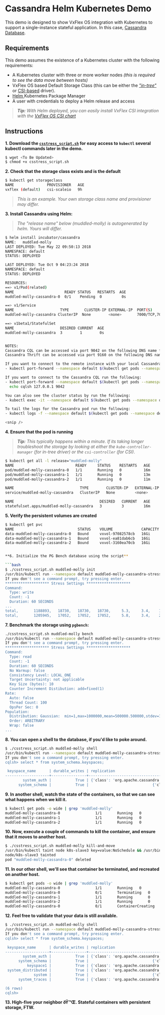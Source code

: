 # Cassandra Helm Kubernetes Demo

This demo is designed to show VxFlex OS integration with Kubernetes to support a single-instance stateful application. In this case, [Cassandra Database](https://cassandra.apache.org/).

## Requirements

This demo assumes the existence of a Kubernetes cluster with the following requirements:
* A Kubernetes cluster with three or more worker nodes _(this is required to see the data move between hosts)_
* VxFlex OS based Default Storage Class (this can be either the [_"in-tree"_](https://github.com/kubernetes/examples/tree/master/staging/volumes/scaleio) or [CSI-based](https://github.com/thecodeteam/csi-scaleio) driver).
* [Helm ](https://helm.sh/) Kubernetes Package Manager
* A user with credentials to deploy a Helm release and access

> _**Tip:** With Helm deployed, you can easily install VxFlex CSI integration with the [VxFlex OS CSI chart](https://github.com/VxFlex-OS/charts/tree/master/vxflex-csi)_

## Instructions

**1. Download the [`csstress_script.sh`](csstress_script.sh) for easy access to `kubectl` several kubectl commands later in the demo.**

```bash
$ wget <To Be Updated>
$ chmod +x csstress_script.sh
```

**2. Check that the storage class exists and is the default**

```bash
$ kubectl get storageclass
NAME               PROVISIONER   AGE
vxflex (default)   csi-scaleio   9h
```
> _This is an example. Your own storage class name and provisioner may differ._

**3. Install Cassandra using Helm:**
> _The "release name" below (muddled-molly) is autogenerated by helm. Yours will differ._
```bash
$ helm install incubator/cassandra
NAME:   muddled-molly
LAST DEPLOYED: Tue May 22 09:50:13 2018
NAMESPACE: default
STATUS: DEPLOYED

LAST DEPLOYED: Tue Oct 9 04:23:24 2018
NAMESPACE: default
STATUS: DEPLOYED

RESOURCES:
==> v1/Pod(related)
NAME                       READY STATUS   RESTARTS  AGE
muddled-molly-cassandra-0  0/1    Pending  0         0s

==> v1/Service
NAME                     TYPE       CLUSTER-IP EXTERNAL-IP  PORT(S)                                       AGE
muddled-molly-cassandra ClusterIP  None        <none>       7000/TCP,7001/TCP,7199/TCP,9042/TCP,9160/TCP  0s

==> v1beta1/StatefulSet
NAME                     DESIRED CURRENT  AGE
muddled-molly-cassandra  3        1        0s


NOTES:
Cassandra CQL can be accessed via port 9042 on the following DNS name from within your cluster:
Cassandra Thrift can be accessed via port 9160 on the following DNS name from within your cluster:

If you want to connect to the remote instance with your local Cassandra CQL cli. To forward the API port to localhost:9042 run the following:
- kubectl port-forward --namespace default $(kubectl get pods --namespace default -l app=cassandra,release=muddled-molly -o jsonpath='{ .items[0].metadata.name }') 9042:9042

If you want to connect to the Cassandra CQL run the following:
- kubectl port-forward --namespace default $(kubectl get pods --namespace default -l "app=cassandra,release=muddled-molly" -o jsonpath="{.items[0].metadata.name}") 9042:9042
  echo cqlsh 127.0.0.1 9042

You can also see the cluster status by run the following:
- kubectl exec -it --namespace default $(kubectl get pods --namespace default -l app=cassandra,release=muddled-molly -o jsonpath='{.items[0].metadata.name}') nodetool status

To tail the logs for the Cassandra pod run the following:
- kubectl logs -f --namespace default $(kubectl get pods --namespace default -l app=cassandra,release=muddled-molly -o jsonpath='{ .items[0].metadata.name }')

<snip />
```

**4. Ensure that the pod is running**
> _**Tip:** This typically happens within a minute. If its taking longer troubleshoot the storage by looking at either the `kube-controller-manager` (for in-tree driver) or the `csi-controller` (for CSI)_.

```bash
$ kubectl get all -l release="muddled-molly"
NAME                            READY     STATUS    RESTARTS   AGE
pod/muddled-molly-cassandra-0   1/1       Running   0          16m
pod/muddled-molly-cassandra-1   1/1       Running   0          13m
pod/muddled-molly-cassandra-2   1/1       Running   0          11m

NAME                              TYPE        CLUSTER-IP   EXTERNAL-IP   PORT(S)                                        AGE
service/muddled-molly-cassandra   ClusterIP   None         <none>        7000/TCP,7001/TCP,7199/TCP,9042/TCP,9160/TCP   16m

NAME                                       DESIRED   CURRENT   AGE
statefulset.apps/muddled-molly-cassandra   3         3         16m

```
**5. Verify the persistent volumes are created**

```bash
$ kubectl get pvc
NAME                             STATUS    VOLUME             CAPACITY   ACCESS MODES   STORAGECLASS   AGE
data-muddled-molly-cassandra-0   Bound     vxvol-97082578cb   16Gi       RWO            vxflex         11m
data-muddled-molly-cassandra-1   Bound     vxvol-ea81dab6cb   16Gi       RWO            vxflex         9m
data-muddled-molly-cassandra-2   Bound     vxvol-3160ea70cb   16Gi       RWO            vxflex         7m


**6. Initialize the PG Bench database using the script**

```bash
$ ./csstress_script.sh muddled-molly init
/usr/bin/kubectl run --namespace default muddled-molly-cassandra-stress-init --restart=Never --rm --tty -i --image cassandra --command -- cassandra-stress write duration=60s -rate threads=100 -node muddled-molly-cassandra
If you don't see a command prompt, try pressing enter.
******************** Stress Settings ********************
Command:
  Type: write
  Count: -1
  Duration: 60 SECONDS
...
total,       1188893,   18730,   18730,   18730,     5.3,     3.4,    10.4,    64.3,   127.2,   139.7,   59.0,  0.03889,      0,      0,       0,       0,       0,       0
total,       1205945,   17052,   17052,   17052,     5.8,     3.4,    27.5,    49.2,    64.3,    67.5,   60.0,  0.03847,      0,      0,       0,       0,       0,       0

```
**7. Benchmark the storage using `pgbench`:**

```bash
./csstress_script.sh muddled-molly bench
/usr/bin/kubectl run --namespace default muddled-molly-cassandra-stress-bench --restart=Never --rm --tty -i --image cassandra --command -- cassandra-stress read duration=60s -rate threads=100 -node muddled-molly-cassandra
If you don't see a command prompt, try pressing enter.
******************** Stress Settings ********************
Command:
  Type: read
  Count: -1
  Duration: 60 SECONDS
  No Warmup: false
  Consistency Level: LOCAL_ONE
  Target Uncertainty: not applicable
  Key Size (bytes): 10
  Counter Increment Distibution: add=fixed(1)
Rate:
  Auto: false
  Thread Count: 100
  OpsPer Sec: 0
Population:
  Distribution: Gaussian:  min=1,max=1000000,mean=500000.500000,stdev=166666.500000
  Order: ARBITRARY
  Wrap: false
...
```

**8. You can open a shell to the database, if you'd like to poke around.**

```bash
$ ./csstress_script.sh muddled-molly shell
/usr/bin/kubectl run --namespace default muddled-molly-cassandra-stress-shell --restart=Never --rm --tty -i --image cassandra --command -- cqlsh muddled-molly-cassandra
If you don't see a command prompt, try pressing enter.
cqlsh> select * from system_schema.keyspaces;

 keyspace_name      | durable_writes | replication
--------------------+----------------+-------------------------------------------------------------------------------------
        system_auth |           True | {'class': 'org.apache.cassandra.locator.SimpleStrategy', 'replication_factor': '1'}
      system_schema |           True |                             {'class': 'org.apache.cassandra.locator.LocalStrategy'}

```

**9. In another shell, watch the state of the containers, so that we can see what happens when we kill it.**

```bash
$ kubectl get pods -o wide | grep 'muddled-molly'
muddled-molly-cassandra-0                1/1       Running   0          38m       10.244.3.22     k8s-slave3   <none>
muddled-molly-cassandra-1                1/1       Running   0          35m       10.244.1.32     k8s-slave1   <none>
muddled-molly-cassandra-2                1/1       Running   0          33m       10.244.2.40     k8s-slave2   <none>
```

**10. Now, execute a couple of commands to kill the container, and ensure that it moves to another host.**

```bash
$ ./csstress_script.sh muddled-molly kill-and-move
/usr/bin/kubectl taint node k8s-slave3 key=value:NoSchedule && /usr/bin/kubectl delete pod muddled-molly-cassandra-0
node/k8s-slave3 tainted
pod "muddled-molly-cassandra-0" deleted
```

**11. In our other shell, we'll see that container be terminated, and recreated on another host.**

```bash
$ kubectl get pods -o wide | grep 'muddled-molly'
muddled-molly-cassandra-0                1/1       Running   0          1h        10.244.3.22     k8s-slave3   <none>
muddled-molly-cassandra-0                0/1       Terminating   0          1h        10.244.3.22     k8s-slave3   <none>
muddled-molly-cassandra-1                1/1       Running       0          1h        10.244.1.32     k8s-slave1   <none>
muddled-molly-cassandra-2                1/1       Running       0          58m       10.244.2.40     k8s-slave2   <none>
muddled-molly-cassandra-0                0/1       ContainerCreating   0          7s        <none>          k8s-slave4   <none>
```

**12. Feel free to validate that your data is still available.**

```bash
$ ./csstress_script.sh muddled-molly shell
/usr/bin/kubectl run --namespace default muddled-molly-cassandra-stress-shell --restart=Never --rm --tty -i --image cassandra --command -- cqlsh muddled-molly-cassandra
If you don't see a command prompt, try pressing enter.
cqlsh> select * from system_schema.keyspaces;

 keyspace_name      | durable_writes | replication
--------------------+----------------+-------------------------------------------------------------------------------------
        system_auth |           True | {'class': 'org.apache.cassandra.locator.SimpleStrategy', 'replication_factor': '1'}
      system_schema |           True |                             {'class': 'org.apache.cassandra.locator.LocalStrategy'}
          keyspace1 |           True | {'class': 'org.apache.cassandra.locator.SimpleStrategy', 'replication_factor': '1'}
 system_distributed |           True | {'class': 'org.apache.cassandra.locator.SimpleStrategy', 'replication_factor': '3'}
             system |           True |                             {'class': 'org.apache.cassandra.locator.LocalStrategy'}
      system_traces |           True | {'class': 'org.apache.cassandra.locator.SimpleStrategy', 'replication_factor': '2'}

(6 rows)
cqlsh>

```

**13. High-five your neighbor ðŸ™Œ. Stateful containers with persistent storage, FTW.**
